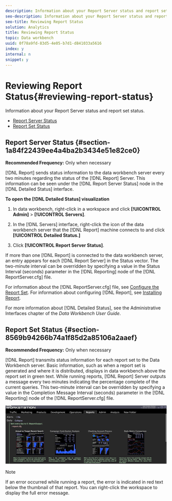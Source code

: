 ```yaml
---
description: Information about your Report Server status and report set status.
seo-description: Information about your Report Server status and report set status.
seo-title: Reviewing Report Status
solution: Analytics
title: Reviewing Report Status
topic: Data workbench
uuid: 0f78a9fd-83d5-4e05-b7d1-d841033a5616
index: y
internal: n
snippet: y
---
```


# Reviewing Report Status{#reviewing-report-status}

Information about your Report Server status and report set status.

* [Report Server Status](../../../home/c-rpt-oview/c-admin-rpt/c-rev-rpt-st.md#section-1a84f22439ee4a4ba2b3434e51e82ce0) 
* [Report Set Status](../../../home/c-rpt-oview/c-admin-rpt/c-rev-rpt-st.md#section-8569b94266b74a1f85d2a85106a2aaef)

## Report Server Status {#section-1a84f22439ee4a4ba2b3434e51e82ce0}

**Recommended Frequency:** Only when necessary

[!DNL Report] sends status information to the data workbench server every two minutes regarding the status of the [!DNL Report] Server. This information can be seen under the [!DNL Report Server Status] node in the [!DNL Detailed Status] interface.

**To open the [!DNL Detailed Status] visualization**

1. In data workbench, right-click in a workspace and click **[!UICONTROL Admin]** > **[!UICONTROL Servers]**. 

1. In the [!DNL Servers] interface, right-click the icon of the data workbench server that the [!DNL Report] machine connects to and click **[!UICONTROL Detailed Status.]** 

1. Click **[!UICONTROL Report Server Status]**.

If more than one [!DNL Report] is connected to the data workbench server, an entry appears for each [!DNL Report Server] in the Status vector. The two-minute interval can be overridden by specifying a value in the Status Interval (seconds) parameter in the [!DNL Reporting] node of the [!DNL ReportServer.cfg] file.

For information about the [!DNL ReportServer.cfg] file, see [Configure the Report Set](../../../home/c-rpt-oview/c-work-rpt-sets/t-create-rpt-set/t-config-rpt-set/t-config-rpt-set.md#task-cfb2fd0c28bc48c2acdd582fe0d670d0). For information about configuring [!DNL Report], see [Installing Report](../../../home/c-rpt-oview/c-inst-rpt/c-inst-rpt.md#concept-3b8696a5b7f04ebfaafec7ff55890d91).

For more information about [!DNL Detailed Status], see the Administrative Interfaces chapter of the *Data Workbench User Guide*.

## Report Set Status {#section-8569b94266b74a1f85d2a85106a2aaef}

**Recommended Frequency:** Only when necessary

[!DNL Report] transmits status information for each report set to the Data Workbench server. Basic information, such as when a report set is generated and where it is distributed, displays in data workbench above the report set in green text. While running reports, [!DNL Report] Server outputs a message every two minutes indicating the percentage complete of the current queries. This two-minute interval can be overridden by specifying a value in the Completion Message Interval (seconds) parameter in the [!DNL Reporting] node of the [!DNL ReportServer.cfg] file.

![](assets/report_status.png)

>[!NOTE]
>
>If an error occurred while running a report, the error is indicated in red text below the thumbnail of that report. You can right-click the workspace to display the full error message.

